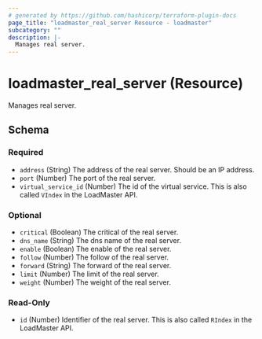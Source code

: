 ```yaml
---
# generated by https://github.com/hashicorp/terraform-plugin-docs
page_title: "loadmaster_real_server Resource - loadmaster"
subcategory: ""
description: |-
  Manages real server.
---
```


# loadmaster_real_server (Resource)

Manages real server.



<!-- schema generated by tfplugindocs -->
## Schema

### Required

- `address` (String) The address of the real server. Should be an IP address.
- `port` (Number) The port of the real server.
- `virtual_service_id` (Number) The id of the virtual service. This is also called `VIndex` in the LoadMaster API.

### Optional

- `critical` (Boolean) The critical of the real server.
- `dns_name` (String) The dns name of the real server.
- `enable` (Boolean) The enable of the real server.
- `follow` (Number) The follow of the real server.
- `forward` (String) The forward of the real server.
- `limit` (Number) The limit of the real server.
- `weight` (Number) The weight of the real server.

### Read-Only

- `id` (Number) Identifier of the real server. This is also called `RIndex` in the LoadMaster API.
